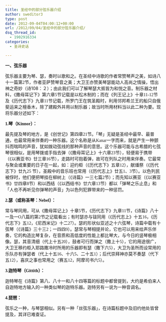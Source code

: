 ```yaml
---
title: 圣经中的部分弦乐器介绍
author: sweditor3
type: post
date: 2012-09-04T04:00:12+00:00
url: /2012/09/04/圣经中的部分弦乐器介绍/
dsq_thread_id:
  - 1902916334
categories:
  - 圣诗史话

---
```

**一、弦乐器**

弦乐器主要为琴、瑟，奏时以歌和之。在圣经中诗歌的作者常赞琴声之美，如诗八十一篇第<span style="font-family: 'Times New Roman';">2</span>节，作者亚萨赞琴音之美；大卫王亦赞美琴瑟能动人高尚之情操，悟出神之奇妙（诗108：２）；由此我们可以了解琴瑟大抵皆为和悦之音。制乐器之材料，《撒母耳记下》第六章<span style="font-family: 'Times New Roman';">5</span>节记载是以松木制的；而在《列王记上》十章<span style="font-family: 'Times New Roman';">11-12</span>节及《历代志下》九章<span style="font-family: 'Times New Roman';">11</span>节记载，所罗门王在筑圣殿时，利用邻邦希兰王的船只自俄斐运来之檀香木，除了建殿外并用以制乐器；故当时所用材料当以此二种为要。现将乐器分述如下：**<span style="font-family: 'Times New Roman';"> </span>**

**<span style="font-family: 'Times New Roman';">1.</span>琴（<span style="font-family: 'Times New Roman';">Kinnor</span>）：**

最先提及琴的地方，是《创世记》第四章<span style="font-family: 'Times New Roman';">21</span>节。「琴」无疑是圣经中最早、最普通，也最常用来伴奏的一种乐器。这个名称是从<span style="font-family: 'Times New Roman';">Kanar</span>一字而来，就是产生一种颤抖而喘鸣的声音，犹如拨动弦线的那种声音的意思。这个乐器可能与古希腊的七弦琴很相似，是用琴拨或手指去弹（《撒母耳记上》十六章<span style="font-family: 'Times New Roman';">23</span>节），轻便易于携带（《以赛亚书》廿三章<span style="font-family: 'Times New Roman';">16</span>节），走路时可抱着弹，故可在列队之时用来伴奏。它最常与聚会或重要的日子在一起，如：迎约柜（《历代志下》五章<span style="font-family: 'Times New Roman';">12</span>），献燔祭（《历代志下》廿九<span style="font-family: 'Times New Roman';">25 </span>节），圣殿中的音乐班也常用（《历代志上》廿五<span style="font-family: 'Times New Roman';">1</span>、<span style="font-family: 'Times New Roman';">3</span>节）。以色列民被俘时，他们便把琴挂在柳树上（《诗篇》一三七篇<span style="font-family: 'Times New Roman';">2</span>节）；而先知以赛亚（《以赛亚书》廿四章<span style="font-family: 'Times New Roman';">8</span>节）和以西结（《以西结书》廿六章<span style="font-family: 'Times New Roman';">13</span>节）都以「弹琴之乐止息」和「人也不再听见你弹琴的声音」为以色列犯罪带来的一种惩罚。

**<span style="font-family: 'Times New Roman';">2.</span>瑟（或称圣琴：<span style="font-family: 'Times New Roman';">Nebel</span>）：**

常与琴同用，可从《撒母耳记上》十章<span style="font-family: 'Times New Roman';">5</span>节，《历代志下》九章<span style="font-family: 'Times New Roman';">11</span>节，《诗篇》八十一及一<span style="font-family: 'Times New Roman';">O</span>八篇的第<span style="font-family: 'Times New Roman';">2</span>节之记载看出；有时瑟亦与钹同用（《历代志上》十五<span style="font-family: 'Times New Roman';">16</span>，《历代志下》五<span style="font-family: 'Times New Roman';">12</span>，《尼西米记》十二<span style="font-family: 'Times New Roman';">27</span>）。瑟的形状似亚述之十六弦琴，诗篇中载有十弦琴（《诗篇》三十三<span style="font-family: 'Times New Roman';">2</span>；一四四<span style="font-family: 'Times New Roman';">9</span>）。瑟常与琴相提并论，它也可以用来给声乐伴奏，它的构造比琴复杂，在音质和高低度的性能上都比琴大，与今日的竖琴极相像。瑟，其音清细（代上十五<span style="font-family: 'Times New Roman';">20</span>），鼓者可行而弹之（撒上十<span style="font-family: 'Times New Roman';">5</span>），它的用途很广，大卫王移约柜入耶路撒冷时所用的乐器即有瑟（撒下六<span style="font-family: 'Times New Roman';">5</span>），大卫为圣所而设常用的乐队亦有弹瑟者（代上十五<span style="font-family: 'Times New Roman';">16</span>、十六<span style="font-family: 'Times New Roman';">5</span>、二十五<span style="font-family: 'Times New Roman';">1</span>）；后代崇拜神亦莫不奏瑟（代下五<span style="font-family: 'Times New Roman';">12</span>），喜庆之事也常用之（赛五<span style="font-family: 'Times New Roman';">12</span>，阿摩司书六<span style="font-family: 'Times New Roman';">5</span>）。

**<span style="font-family: 'Times New Roman';">3.</span>迦特琴（<span style="font-family: 'Times New Roman';">Gittith</span>）：**

迦特琴在《诗篇》第八、八十一和八十四等篇的标题中都曾提到，大约是希伯来人自迦特地方输入的一种类似琴的迦特乐器。迦特另有一说为一种音调名。**<span style="font-family: 'Times New Roman';"> </span>**

**<span style="font-family: 'Times New Roman';">4.</span>琵琶：**

弦乐之一种，与琴瑟相似。另有一种「丝弦乐器」，在诗篇标题中及旧约他处皆曾提及，其详已难查证。